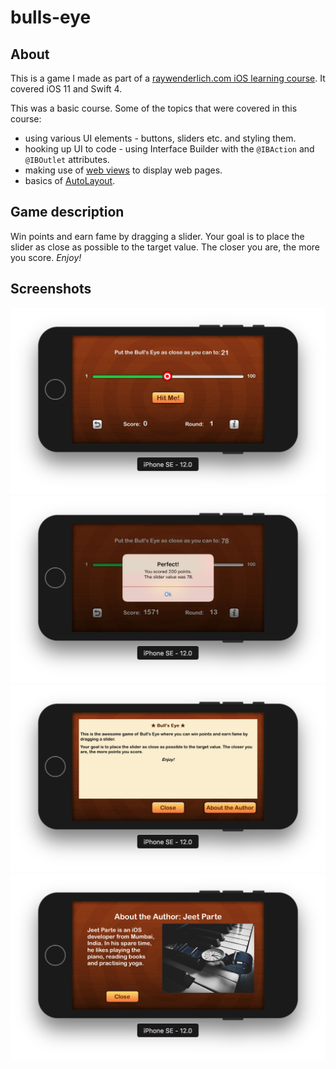 # bulls-eye
## About

This is a game I made as part of a [raywenderlich.com iOS learning course][1]. It covered iOS 11 and Swift 4.

This was a basic course. Some of the topics that were covered in this course:

* using various UI elements - buttons, sliders etc. and styling them.
* hooking up UI to code - using Interface Builder with the  `@IBAction` and `@IBOutlet` attributes.
* making use of [web views][2] to display web pages.
* basics of [AutoLayout][3].


## Game description
Win points and earn fame by dragging a slider.
Your goal is to place the slider as close as possible to the target value. The closer you are, the more you score.
*Enjoy!*


## Screenshots
![App screenshot](https://github.com/jeetparte/bulls-eye/blob/master/screenshots/Screen%20Shot%202018-10-13%20at%2012.23.24%20PM.png)
![App screenshot 2](https://github.com/jeetparte/bulls-eye/blob/master/screenshots/Screen%20Shot%202018-10-13%20at%2012.25.13%20PM.png)
![App screenshot 3](https://github.com/jeetparte/bulls-eye/blob/master/screenshots/Screen%20Shot%202018-10-13%20at%2012.25.21%20PM.png)
![App screenshot 4](https://github.com/jeetparte/bulls-eye/blob/master/screenshots/Screen%20Shot%202018-10-13%20at%2012.28.00%20PM.png)



[1]: https://www.raywenderlich.com/389-new-course-your-first-swift-4-ios-11-app
[2]: https://developer.apple.com/documentation/webkit/wkwebview
[3]: https://developer.apple.com/library/archive/documentation/UserExperience/Conceptual/AutolayoutPG/index.html
